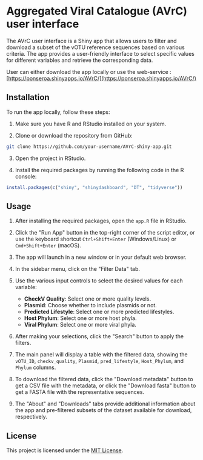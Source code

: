 # Aggregated Viral Catalogue (AVrC) user interface

The AVrC user interface is a Shiny app that allows users to filter and download a subset of the vOTU reference sequences based on various criteria. The app provides a user-friendly interface to select specific values for different variables and retrieve the corresponding data.

User can either download the app locally or use the web-service : [https://ponseroa.shinyapps.io/AVrC/](https://ponseroa.shinyapps.io/AVrC/)

## Installation

To run the app locally, follow these steps:

1. Make sure you have R and RStudio installed on your system.

2. Clone or download the repository from GitHub:

```bash
git clone https://github.com/your-username/AVrC-shiny-app.git
```

3. Open the project in RStudio.

4. Install the required packages by running the following code in the R console:

```r
install.packages(c("shiny", "shinydashboard", "DT", "tidyverse"))
```

## Usage

1. After installing the required packages, open the `app.R` file in RStudio.

2. Click the "Run App" button in the top-right corner of the script editor, or use the keyboard shortcut `Ctrl+Shift+Enter` (Windows/Linux) or `Cmd+Shift+Enter` (macOS).

3. The app will launch in a new window or in your default web browser.

4. In the sidebar menu, click on the "Filter Data" tab.

5. Use the various input controls to select the desired values for each variable:
   - **CheckV Quality**: Select one or more quality levels.
   - **Plasmid**: Choose whether to include plasmids or not.
   - **Predicted Lifestyle**: Select one or more predicted lifestyles.
   - **Host Phylum**: Select one or more host phyla.
   - **Viral Phylum**: Select one or more viral phyla.

6. After making your selections, click the "Search" button to apply the filters.

7. The main panel will display a table with the filtered data, showing the `vOTU_ID`, `checkv_quality`, `Plasmid`, `pred_lifestyle`, `Host_Phylum`, and `Phylum` columns.

8. To download the filtered data, click the "Download metadata" button to get a CSV file with the metadata, or click the "Download fasta" button to get a FASTA file with the representative sequences.

9. The "About" and "Downloads" tabs provide additional information about the app and pre-filtered subsets of the dataset available for download, respectively.

## License

This project is licensed under the [MIT License](LICENSE).